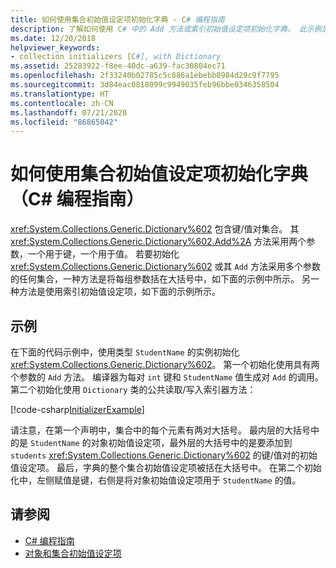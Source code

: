 ```yaml
---
title: 如何使用集合初始值设定项初始化字典 - C# 编程指南
description: 了解如何使用 C# 中的 Add 方法或索引初始值设定项初始化字典。 此示例显示了这两个选项。
ms.date: 12/20/2018
helpviewer_keywords:
- collection initializers [C#], with Dictionary
ms.assetid: 25283922-f8ee-40dc-a639-fac30804ec71
ms.openlocfilehash: 2f33240b02785c5c886a1ebebb8984d29c9f7795
ms.sourcegitcommit: 3d84eac0818099c9949035feb96bbe0346358504
ms.translationtype: HT
ms.contentlocale: zh-CN
ms.lasthandoff: 07/21/2020
ms.locfileid: "86865042"
---
```

# <a name="how-to-initialize-a-dictionary-with-a-collection-initializer-c-programming-guide"></a>如何使用集合初始值设定项初始化字典（C# 编程指南）

<xref:System.Collections.Generic.Dictionary%602> 包含键/值对集合。 其 <xref:System.Collections.Generic.Dictionary%602.Add%2A> 方法采用两个参数，一个用于键，一个用于值。 若要初始化 <xref:System.Collections.Generic.Dictionary%602> 或其 `Add` 方法采用多个参数的任何集合，一种方法是将每组参数括在大括号中，如下面的示例中所示。 另一种方法是使用索引初始值设定项，如下面的示例所示。

## <a name="example"></a>示例

在下面的代码示例中，使用类型 `StudentName` 的实例初始化 <xref:System.Collections.Generic.Dictionary%602>。  第一个初始化使用具有两个参数的 `Add` 方法。 编译器为每对 `int` 键和 `StudentName` 值生成对 `Add` 的调用。 第二个初始化使用 `Dictionary` 类的公共读取/写入索引器方法：

[!code-csharp[InitializerExample](../../../../samples/snippets/csharp/programming-guide/classes-and-structs/object-collection-initializers/HowToDictionaryInitializer.cs#HowToDictionaryInitializer)]  

请注意，在第一个声明中，集合中的每个元素有两对大括号。 最内层的大括号中的是 `StudentName` 的对象初始值设定项，最外层的大括号中的是要添加到 `students` <xref:System.Collections.Generic.Dictionary%602> 的键/值对的初始值设定项。 最后，字典的整个集合初始值设定项被括在大括号中。 在第二个初始化中，左侧赋值是键，右侧是将对象初始值设定项用于 `StudentName` 的值。

## <a name="see-also"></a>请参阅

- [C# 编程指南](../index.md)
- [对象和集合初始值设定项](./object-and-collection-initializers.md)
